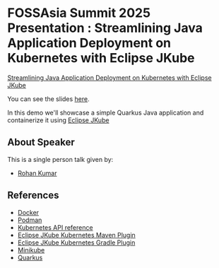 # FOSSAsia Summit 2025 Presentation : Streamlining Java Application Deployment on Kubernetes with Eclipse JKube

[Streamlining Java Application Deployment on Kubernetes with Eclipse JKube](https://eventyay.com/e/4c0e0c27/session/9445)

You can see the slides [here](https://docs.google.com/presentation/d/1flgQdc_9QSdgaG3ZrE2ZAEWjYqsVpeXXesVcd648EIs/edit?usp=sharing).

In this demo we'll showcase a simple Quarkus Java application and containerize it using [Eclipse JKube](https://github.com/eclipse-jkube/jkube)


## About Speaker

This is a single person talk given by:
- [Rohan Kumar](https://rohankanojia.github.io/about/)

## References
- [Docker](https://www.docker.com/)
- [Podman](https://podman.io/)
- [Kubernetes API reference](https://kubernetes.io/docs/reference/)
- [Eclipse JKube Kubernetes Maven Plugin](https://eclipse.dev/jkube/docs/kubernetes-maven-plugin/)
- [Eclipse JKube Kubernetes Gradle Plugin](https://eclipse.dev/jkube/docs/kubernetes-gradle-plugin/)
- [Minikube](https://minikube.sigs.k8s.io/docs/)
- [Quarkus](https://quarkus.io)

